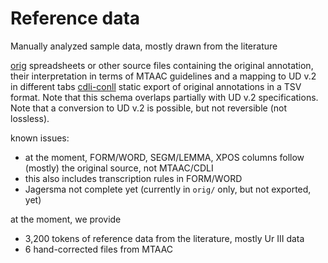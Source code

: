 # Reference data

Manually analyzed sample data, mostly drawn from the literature

[orig](orig) spreadsheets or other source files containing the original annotation, their interpretation in terms of MTAAC guidelines and a mapping to UD v.2 in different tabs
[cdli-conll](cdli-conll) static export of original annotations in a TSV format. Note that this schema overlaps partially with UD v.2 specifications. Note that a conversion to UD v.2 is possible, but not reversible (not lossless).

known issues:
- at the moment, FORM/WORD, SEGM/LEMMA, XPOS columns follow (mostly) the original source, not MTAAC/CDLI
- this also includes transcription rules in FORM/WORD
- Jagersma not complete yet (currently in `orig/` only, but not exported, yet)

at the moment, we provide
- 3,200 tokens of reference data from the literature, mostly Ur III data
- 6 hand-corrected files from MTAAC